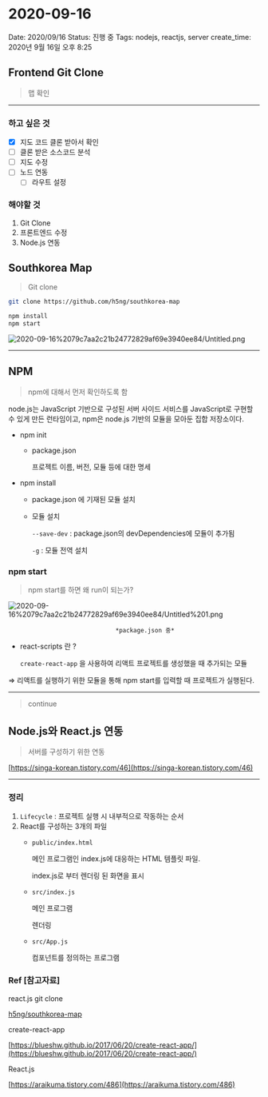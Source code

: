# 2020-09-16

Date: 2020/09/16
Status: 진행 중
Tags: nodejs, reactjs, server
create_time: 2020년 9월 16일 오후 8:25

## Frontend Git Clone

> 맵 확인

---

### 하고 싶은 것

- [x]  지도 코드 클론 받아서 확인
- [ ]  클론 받은 소스코드 분석
- [ ]  지도 수정
- [ ]  노드 연동
    - [ ]  라우트 설정

### 해야할 것

1. Git Clone
2. 프론트엔드 수정
3. Node.js 연동

## Southkorea Map

> Git clone

```bash
git clone https://github.com/h5ng/southkorea-map

npm install
npm start
```

![2020-09-16%2079c7aa2c21b24772829af69e3940ee84/Untitled.png](2020-09-16%2079c7aa2c21b24772829af69e3940ee84/Untitled.png)

---

## NPM

> npm에 대해서 먼저 확인하도록 함

node.js는 JavaScript 기반으로 구성된 서버 사이드 서비스를 JavaScript로 구현할 수 있게 만든 런타임이고, npm은 node.js 기반의 모듈을 모아둔 집합 저장소이다.

- npm init
    - package.json

        프로젝트 이름, 버전, 모듈 등에 대한 명세

- npm install
    - package.json 에 기재된 모듈 설치
    - 모듈 설치

        `--save-dev` : package.json의 devDependencies에 모듈이 추가됨

        `-g` : 모듈 전역 설치

### npm start

> npm start를 하면 왜 run이 되는가?

![2020-09-16%2079c7aa2c21b24772829af69e3940ee84/Untitled%201.png](2020-09-16%2079c7aa2c21b24772829af69e3940ee84/Untitled%201.png)

                                  *package.json 중*

- react-scripts 란 ?

    `create-react-app` 을 사용하여 리액트 프로젝트를 생성했을 때 추가되는 모듈

⇒ 리액트를 실행하기 위한 모듈을 통해 npm start를 입력할 때 프로젝트가 실행된다.

---

> continue

## Node.js와 React.js 연동

> 서버를 구성하기 위한 연동

[https://singa-korean.tistory.com/46](https://singa-korean.tistory.com/46)

---

### 정리

1. `Lifecycle` : 프로젝트 실행 시 내부적으로 작동하는 순서
2. React를 구성하는 3개의 파일
    - `public/index.html`

        메인 프로그램인 index.js에 대응하는 HTML 템플릿 파일.

        index.js로 부터 렌더링 된 화면을 표시

    - `src/index.js`

        메인 프로그램

        렌더링

    - `src/App.js`

        컴포넌트를 정의하는 프로그램

### Ref [참고자료]

react.js git clone

[h5ng/southkorea-map](https://github.com/h5ng/southkorea-map)

create-react-app

[https://blueshw.github.io/2017/06/20/create-react-app/](https://blueshw.github.io/2017/06/20/create-react-app/)

React.js

[https://araikuma.tistory.com/486](https://araikuma.tistory.com/486)